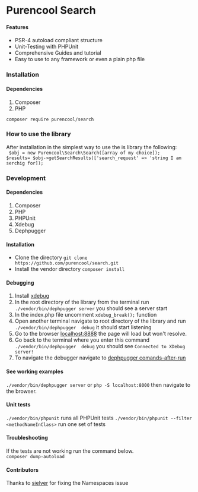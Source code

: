 Purencool Search
=========================


#### Features

* PSR-4 autoload compliant structure
* Unit-Testing with PHPUnit
* Comprehensive Guides and tutorial
* Easy to use to any framework or even a plain php file


### Installation 
#### Dependencies
1. Composer
2. PHP  

`composer require purencool/search`

### How to use the library

After installation in the simplest way to use the is library the following:   
` $obj = new Purencool\Search\Search([array of my choice]);`    
`$results= $obj->getSearchResults(['search_request' => 'string I am serchig for]);`


### Development
#### Dependencies
1. Composer
2. PHP  
3. PHPUnit
4. Xdebug
5. Dephpugger

#### Installation
* Clone the directory `git clone https://github.com/purencool/search.git`
* Install the vendor directory `composer install`

#### Debugging
1. Install [xdebug](https://xdebug.org/docs/install) 
2. In the root directory of the library from the terminal run `./vendor/bin/dephpugger server` you should see a server start
3. In the index.php file uncomment `xdebug_break();` function
4. Open another terminal navigate to root directory of the library and run  `./vendor/bin/dephpugger  debug` it should start listening
5. Go to the browser [localhost:8888](http://localhost:8888) the page will load but won't resolve.
6. Go back to the terminal where you enter this command `./vendor/bin/dephpugger  debug` you should see `Connected to XDebug server!`
7. To navigate the debugger navigate to [dephpugger comands-after-run](https://github.com/tacnoman/dephpugger#comands-after-run)

                     


#### See working examples
`./vendor/bin/dephpugger server` or `php -S localhost:8000` then navigate to the browser.

#### Unit tests
`./vendor/bin/phpunit` runs all PHPUnit tests
`./vendor/bin/phpunit --filter <methodNameInClass>` run one set of tests



#### Troubleshooting
If the tests are not working run the command below.   
`composer dump-autoload` 



#### Contributors
Thanks to [sielver](https://github.com/sielver) for fixing the Namespaces issue